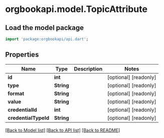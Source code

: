 # orgbookapi.model.TopicAttribute

## Load the model package
```dart
import 'package:orgbookapi/api.dart';
```

## Properties
Name | Type | Description | Notes
------------ | ------------- | ------------- | -------------
**id** | **int** |  | [optional] [readonly] 
**type** | **String** |  | [optional] [readonly] 
**format** | **String** |  | [optional] [readonly] 
**value** | **String** |  | [optional] [readonly] 
**credentialId** | **int** |  | [optional] [readonly] 
**credentialTypeId** | **String** |  | [optional] [readonly] 

[[Back to Model list]](../README.md#documentation-for-models) [[Back to API list]](../README.md#documentation-for-api-endpoints) [[Back to README]](../README.md)


